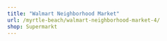 ```yaml
---
title: "Walmart Neighborhood Market"
url: /myrtle-beach/walmart-neighborhood-market-4/
shop: Supermarkt
---
```

